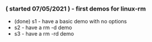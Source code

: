### ( started 07/05/2021 ) - first demos for linux-rm
* (done) s1 - have a basic demo with no options
* s2 - have a rm -d demo
* s3 - have a rm -rd demo